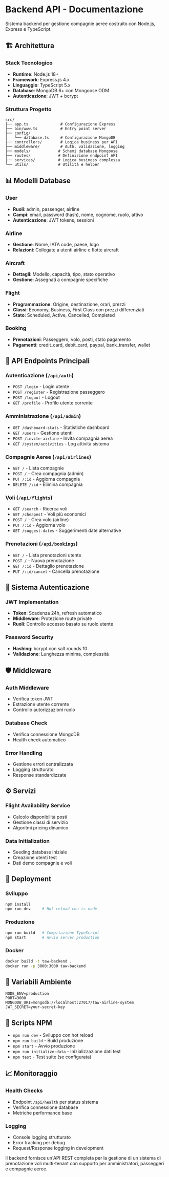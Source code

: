 # Backend API - Documentazione

Sistema backend per gestione compagnie aeree costruito con Node.js, Express e TypeScript.

## 🏗️ Architettura

### Stack Tecnologico
- **Runtime**: Node.js 18+
- **Framework**: Express.js 4.x
- **Linguaggio**: TypeScript 5.x
- **Database**: MongoDB 6+ con Mongoose ODM
- **Autenticazione**: JWT + bcrypt

### Struttura Progetto
```
src/
├── app.ts              # Configurazione Express
├── bin/www.ts          # Entry point server
├── config/
│   └── database.ts     # Configurazione MongoDB
├── controllers/        # Logica business per API
├── middleware/         # Auth, validazione, logging
├── models/            # Schemi database Mongoose
├── routes/            # Definizione endpoint API
├── services/          # Logica business complessa
└── utils/             # Utilità e helper
```

## 📊 Modelli Database

### User
- **Ruoli**: admin, passenger, airline
- **Campi**: email, password (hash), nome, cognome, ruolo, attivo
- **Autenticazione**: JWT tokens, sessioni

### Airline
- **Gestione**: Nome, IATA code, paese, logo
- **Relazioni**: Collegate a utenti airline e flotte aircraft

### Aircraft
- **Dettagli**: Modello, capacità, tipo, stato operativo
- **Gestione**: Assegnati a compagnie specifiche

### Flight
- **Programmazione**: Origine, destinazione, orari, prezzi
- **Classi**: Economy, Business, First Class con prezzi differenziati
- **Stato**: Scheduled, Active, Cancelled, Completed

### Booking
- **Prenotazioni**: Passeggero, volo, posti, stato pagamento
- **Pagamenti**: credit_card, debit_card, paypal, bank_transfer, wallet

## 🔌 API Endpoints Principali

### Autenticazione (`/api/auth`)
- `POST /login` - Login utente
- `POST /register` - Registrazione passeggero
- `POST /logout` - Logout
- `GET /profile` - Profilo utente corrente

### Amministrazione (`/api/admin`)
- `GET /dashboard-stats` - Statistiche dashboard
- `GET /users` - Gestione utenti
- `POST /invite-airline` - Invita compagnia aerea
- `GET /system/activities` - Log attività sistema

### Compagnie Aeree (`/api/airlines`)
- `GET /` - Lista compagnie
- `POST /` - Crea compagnia (admin)
- `PUT /:id` - Aggiorna compagnia
- `DELETE /:id` - Elimina compagnia

### Voli (`/api/flights`)
- `GET /search` - Ricerca voli
- `GET /cheapest` - Voli più economici
- `POST /` - Crea volo (airline)
- `PUT /:id` - Aggiorna volo
- `GET /suggest-dates` - Suggerimenti date alternative

### Prenotazioni (`/api/bookings`)
- `GET /` - Lista prenotazioni utente
- `POST /` - Nuova prenotazione
- `GET /:id` - Dettaglio prenotazione
- `PUT /:id/cancel` - Cancella prenotazione

## 🔐 Sistema Autenticazione

### JWT Implementation
- **Token**: Scadenza 24h, refresh automatico
- **Middleware**: Protezione route private
- **Ruoli**: Controllo accesso basato su ruolo utente

### Password Security
- **Hashing**: bcrypt con salt rounds 10
- **Validazione**: Lunghezza minima, complessità

## 🛡️ Middleware

### Auth Middleware
- Verifica token JWT
- Estrazione utente corrente
- Controllo autorizzazioni ruolo

### Database Check
- Verifica connessione MongoDB
- Health check automatico

### Error Handling
- Gestione errori centralizzata
- Logging strutturato
- Response standardizzate

## ⚙️ Servizi

### Flight Availability Service
- Calcolo disponibilità posti
- Gestione classi di servizio
- Algoritmi pricing dinamico

### Data Initialization
- Seeding database iniziale
- Creazione utenti test
- Dati demo compagnie e voli

## 🚀 Deployment

### Sviluppo
```bash
npm install
npm run dev     # Hot reload con ts-node
```

### Produzione
```bash
npm run build   # Compilazione TypeScript
npm start       # Avvio server production
```

### Docker
```bash
docker build -t taw-backend .
docker run -p 3000:3000 taw-backend
```

## 📝 Variabili Ambiente

```env
NODE_ENV=production
PORT=3000
MONGODB_URI=mongodb://localhost:27017/taw-airline-system
JWT_SECRET=your-secret-key
```

## 🔧 Scripts NPM

- `npm run dev` - Sviluppo con hot reload
- `npm run build` - Build produzione
- `npm start` - Avvio produzione
- `npm run initialize-data` - Inizializzazione dati test
- `npm test` - Test suite (se configurata)

## 📈 Monitoraggio

### Health Checks
- Endpoint `/api/health` per status sistema
- Verifica connessione database
- Metriche performance base

### Logging
- Console logging strutturato
- Error tracking per debug
- Request/Response logging in development

Il backend fornisce un'API REST completa per la gestione di un sistema di prenotazione voli multi-tenant con supporto per amministratori, passeggeri e compagnie aeree.